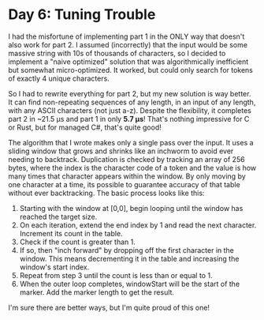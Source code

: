 ﻿# Day 6: Tuning Trouble

I had the misfortune of implementing part 1 in the ONLY way that doesn't also work for part 2.
I assumed (incorrectly) that the input would be some massive string with 10s of thousands of characters, so I decided to implement a "naive optimized" solution that was algorithmically inefficient but somewhat micro-optimized.
It worked, but could only search for tokens of exactly 4 unique characters.

So I had to rewrite everything for part 2, but my new solution is way better.
It can find non-repeating sequences of any length, in an input of any length, with any ASCII characters (not just a-z).
Despite the flexibility, it completes part 2 in ~21.5 μs and part 1 in only **5.7 μs**!
That's nothing impressive for C or Rust, but for managed C#, that's quite good!

The algorithm that I wrote makes only a single pass over the input.
It uses a sliding window that grows and shrinks like an inchworm to avoid ever needing to backtrack.
Duplication is checked by tracking an array of 256 bytes, where the index is the character code of a token and the value is how many times that character appears within the window.
By only moving by one character at a time, its possible to guarantee accuracy of that table without ever backtracking.
The basic process looks like this:
1. Starting with the window at [0,0], begin looping until the window has reached the target size.
2. On each iteration, extend the end index by 1 and read the next character. Increment its count in the table.
3. Check if the count is greater than 1.
4. If so, then "inch forward" by dropping off the first character in the window. This means decrementing it in the table and increasing the window's start index.
5. Repeat from step 3 until the count is less than or equal to 1.
6. When the outer loop completes, windowStart will be the start of the marker. Add the marker length to get the result.

I'm sure there are better ways, but I'm quite proud of this one!